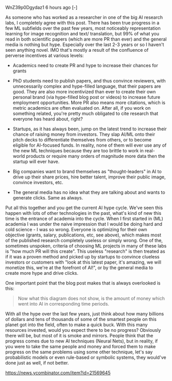 WnZ39p0Dgydaz1 6 hours ago [-]

As someone who has worked as a researcher in one of the big AI research labs, I completely agree with this post. There has been true progress in a few ML subfields over the past few years, most noticeably representation learning for image recognition and text/ translation, but 99% of what you read in both scientific papers (which are more PR than ever) and the general media is nothing but hype. Especially over the last 2-3 years or so I haven't seen anything novel. IMO that's mostly a result of the confluence of perverse incentives at various levels:

- Academics need to create PR and hype to increase their chances for grants

- PhD students need to publish papers, and thus convince reviewers, with unnecessarily complex and hype-filled language, that their papers are good. They are also more incentivized than ever to create their own personal brand (via hype-filled blog post or videos) to increase future employment opportunities. More PR also means more citations, which is metric academics are often evaluated on. After all, if you work on something related, you're pretty much obligated to cite research that everyone has heard about, right?

- Startups, as it has always been, jump on the latest trend to increase their chance of raising money from investors. They slap AI/ML onto their pitch decks to differentiate themselves from others, or to become eligible for AI-focused funds. In reality, none of them will ever use any of the new ML techniques because they are too brittle to work in real-world products or require many orders of magnitude more data then the startup will ever have.

- Big companies want to brand themselves as "thought-leaders" in AI to drive up their share prices, hire better talent, improve their public image, convince investors, etc.

- The general media has no idea what they are talking about and wants to generate clicks. Same as always.

Put all this together and you get the current AI hype cycle. We've seen this happen with lots of other technologies in the past, what's kind of new this time is the entrance of academia into the cycle. When I first started in (ML) academia I was under the naive impression that I would be doing hard and cold science - I was so wrong. Everyone is optimizing for their own objective (grants, salary, publications, etc, see above), which makes most of the published research completely useless or simply wrong. One of the, sometimes unspoken, criteria of choosing ML projects in many of these labs is "how much PR will this create". This useless "research" is then treated as if it was a proven method and picked up by startups to convince clueless investors or customers with "look at this latest paper, it's amazing, we will monetize this, we're at the forefront of AI!", or by the general media to create more hype and drive clicks.

One important point that the blog post makes that is always overlooked is this:

> Now what this diagram does not show, is the amount of money which went into AI in corresponding time periods.

With all the hype over the last few years, just think about how many billions of dollars and tens of thousands of some of the smartest people on this planet got into the field, often to make a quick buck. With this many resources invested, would you expect there to be no progress? Obviously there will be, but most of it is smoke and mirrors. People think that the progress comes due to new AI techniques (Neural Nets), but in reality, if you were to take the same people and money and forced them to make progress on the same problems using some other technique, let's say probabilistic models or even rule-based or symbolic systems, they would've done just as well, if not better.

https://news.ycombinator.com/item?id=21569645
